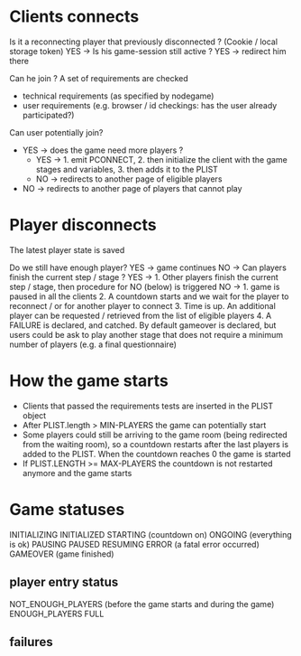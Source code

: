 # Clients connects

Is it a reconnecting player that previously disconnected ? (Cookie / local storage token)
  YES -> Is his game-session still active ?
    YES -> redirect him there

Can he join ? A set of requirements are checked   
  - technical requirements (as specified by nodegame)
  - user requirements (e.g. browser / id checkings: has the user already participated?)

Can user potentially join? 
  - YES -> does the game need more players ? 
    - YES -> 1. emit PCONNECT,
             2. then initialize the client with the game stages and variables, 
             3. then adds it to the PLIST
    - NO -> redirects to another page of eligible players
  - NO -> redirects to another page of players that cannot play

# Player disconnects

The latest player state is saved

Do we still have enough player? 
  YES -> game continues
  NO -> Can players finish the current step / stage ?
    YES -> 1. Other players finish the current step / stage, then procedure for NO (below) is triggered
    NO -> 1. game is paused in all the clients
          2. A countdown starts and we wait for the player to reconnect / or for another player to connect
          3. Time is up. An additional player can be requested / retrieved from the list of eligible players
          4. A FAILURE is declared, and catched. By default gameover is declared, but users could be ask to
              play another stage that does not require a minimum number of players (e.g. a final questionnaire)
        

        
# How the game starts

- Clients that passed the requirements tests are inserted in the PLIST object
- After PLIST.length > MIN-PLAYERS the game can potentially start
- Some players could still be arriving to the game room (being redirected from the waiting room), so a countdown
  restarts after the last players is added to the PLIST. When the countdown reaches 0 the game is started
- If PLIST.LENGTH >= MAX-PLAYERS the countdown is not restarted anymore and the game starts


# Game statuses

INITIALIZING
INITIALIZED
STARTING (countdown on)
ONGOING (everything is ok)
PAUSING
PAUSED
RESUMING
ERROR (a fatal error occurred)
GAMEOVER (game finished)


## player entry status

NOT_ENOUGH_PLAYERS (before the game starts and during the game)
ENOUGH_PLAYERS
FULL
 
## failures


 
